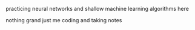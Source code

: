 practicing neural networks and shallow machine learning algorithms here

nothing grand just me coding and taking notes
